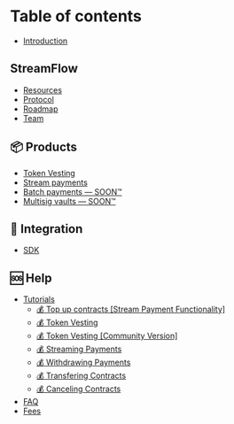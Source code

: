 # Table of contents

* [Introduction](README.md)

## StreamFlow

* [Resources](streamflow/community.md)
* [Protocol](streamflow/timelock-protocol.md)
* [Roadmap](streamflow/roadmap.md)
* [Team](streamflow/team.md)

## 📦 Products

* [Token Vesting](products/token-vesting.md)
* [Stream payments](products/stream-payments.md)
* [Batch payments — SOON™️](products/batch-payments-soon-tm.md)
* [Multisig vaults — SOON™️](products/multisig-vaults-soon-tm.md)

## 🤝 Integration

* [SDK](integration/sdk.md)

## 🆘 Help

* [Tutorials](help/tutorials/README.md)
  * [💰 Top up contracts \[Stream Payment Functionality\]](help/tutorials/top-up-contracts-stream-payment-functionality.md)
  * [💰 Token Vesting](help/tutorials/token-vesting.md)
  * [💰 Token Vesting \[Community Version\]](help/tutorials/token-vesting-1.md)
  * [💰 Streaming Payments](help/tutorials/streaming-payments.md)
  * [💰 Withdrawing Payments](help/tutorials/withdrawing-payments.md)
  * [💰 Transfering Contracts](help/tutorials/transfering-contracts.md)
  * [💰 Canceling Contracts](help/tutorials/canceling-contracts.md)
* [FAQ](help/faq.md)
* [Fees](help/fees.md)
